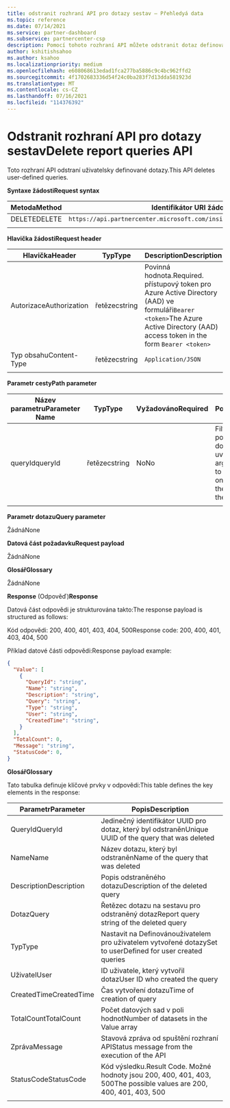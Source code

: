 ```yaml
---
title: odstranit rozhraní API pro dotazy sestav – Přehledyá data
ms.topic: reference
ms.date: 07/14/2021
ms.service: partner-dashboard
ms.subservice: partnercenter-csp
description: Pomocí tohoto rozhraní API můžete odstranit dotaz definovaný uživatelem v centru pro partnery – přehled.
author: kshitishsahoo
ms.author: ksahoo
ms.localizationpriority: medium
ms.openlocfilehash: e608068613edad1fca277ba5886c9c4bc962ffd2
ms.sourcegitcommit: 4f1702683336d54f24c0ba283f7d13dda581923d
ms.translationtype: MT
ms.contentlocale: cs-CZ
ms.lasthandoff: 07/16/2021
ms.locfileid: "114376392"
---
```

# <a name="delete-report-queries-api"></a><span data-ttu-id="6a344-103">Odstranit rozhraní API pro dotazy sestav</span><span class="sxs-lookup"><span data-stu-id="6a344-103">Delete report queries API</span></span>

<span data-ttu-id="6a344-104">Toto rozhraní API odstraní uživatelsky definované dotazy.</span><span class="sxs-lookup"><span data-stu-id="6a344-104">This API deletes user-defined queries.</span></span>

<span data-ttu-id="6a344-105">**Syntaxe žádosti**</span><span class="sxs-lookup"><span data-stu-id="6a344-105">**Request syntax**</span></span>

|    <span data-ttu-id="6a344-106">Metoda</span><span class="sxs-lookup"><span data-stu-id="6a344-106">Method</span></span>    |    <span data-ttu-id="6a344-107">Identifikátor URI žádosti</span><span class="sxs-lookup"><span data-stu-id="6a344-107">Request URI</span></span>    |
|    ----    |    ----    |
|    <span data-ttu-id="6a344-108">DELETE</span><span class="sxs-lookup"><span data-stu-id="6a344-108">DELETE</span></span>    |    `https://api.partnercenter.microsoft.com/insights/v1/mpn/ScheduledQueries/{queryId}` |
|        |        |

<span data-ttu-id="6a344-109">**Hlavička žádosti**</span><span class="sxs-lookup"><span data-stu-id="6a344-109">**Request header**</span></span>

|    <span data-ttu-id="6a344-110">Hlavička</span><span class="sxs-lookup"><span data-stu-id="6a344-110">Header</span></span>    |    <span data-ttu-id="6a344-111">Typ</span><span class="sxs-lookup"><span data-stu-id="6a344-111">Type</span></span>    |    <span data-ttu-id="6a344-112">Description</span><span class="sxs-lookup"><span data-stu-id="6a344-112">Description</span></span>    |
|    ----    |    ----    |    ----    |
|    <span data-ttu-id="6a344-113">Autorizace</span><span class="sxs-lookup"><span data-stu-id="6a344-113">Authorization</span></span>    |    <span data-ttu-id="6a344-114">řetězec</span><span class="sxs-lookup"><span data-stu-id="6a344-114">string</span></span>    |    <span data-ttu-id="6a344-115">Povinná hodnota.</span><span class="sxs-lookup"><span data-stu-id="6a344-115">Required.</span></span> <span data-ttu-id="6a344-116">přístupový token pro Azure Active Directory (AAD) ve formuláři`Bearer <token>`</span><span class="sxs-lookup"><span data-stu-id="6a344-116">The Azure Active Directory (AAD) access token in the form `Bearer <token>`</span></span>    |
|    <span data-ttu-id="6a344-117">Typ obsahu</span><span class="sxs-lookup"><span data-stu-id="6a344-117">Content-Type</span></span>    |    <span data-ttu-id="6a344-118">řetězec</span><span class="sxs-lookup"><span data-stu-id="6a344-118">string</span></span>    |    `Application/JSON`    |
|        |        |        |

<span data-ttu-id="6a344-119">**Parametr cesty**</span><span class="sxs-lookup"><span data-stu-id="6a344-119">**Path parameter**</span></span>

|    <span data-ttu-id="6a344-120">Název parametru</span><span class="sxs-lookup"><span data-stu-id="6a344-120">Parameter Name</span></span>    |    <span data-ttu-id="6a344-121">Typ</span><span class="sxs-lookup"><span data-stu-id="6a344-121">Type</span></span>    |    <span data-ttu-id="6a344-122">Vyžadováno</span><span class="sxs-lookup"><span data-stu-id="6a344-122">Required</span></span>    |    <span data-ttu-id="6a344-123">Popis</span><span class="sxs-lookup"><span data-stu-id="6a344-123">Description</span></span>    |
|    ----    |    ----    |    ----    |    ----    |
|    <span data-ttu-id="6a344-124">queryId</span><span class="sxs-lookup"><span data-stu-id="6a344-124">queryId</span></span>     |    <span data-ttu-id="6a344-125">řetězec</span><span class="sxs-lookup"><span data-stu-id="6a344-125">string</span></span>     |    <span data-ttu-id="6a344-126">No</span><span class="sxs-lookup"><span data-stu-id="6a344-126">No</span></span>    |    <span data-ttu-id="6a344-127">Filtr pro získání podrobností o dotazech s ID uvedeným v argumentu</span><span class="sxs-lookup"><span data-stu-id="6a344-127">Filter to get details of only queries with the ID given in the argument</span></span>     |
|        |        |        |        |

<span data-ttu-id="6a344-128">**Parametr dotazu**</span><span class="sxs-lookup"><span data-stu-id="6a344-128">**Query parameter**</span></span>

<span data-ttu-id="6a344-129">Žádná</span><span class="sxs-lookup"><span data-stu-id="6a344-129">None</span></span>

<span data-ttu-id="6a344-130">**Datová část požadavku**</span><span class="sxs-lookup"><span data-stu-id="6a344-130">**Request payload**</span></span>

<span data-ttu-id="6a344-131">Žádná</span><span class="sxs-lookup"><span data-stu-id="6a344-131">None</span></span>

<span data-ttu-id="6a344-132">**Glosář**</span><span class="sxs-lookup"><span data-stu-id="6a344-132">**Glossary**</span></span>

<span data-ttu-id="6a344-133">Žádná</span><span class="sxs-lookup"><span data-stu-id="6a344-133">None</span></span>

<span data-ttu-id="6a344-134">**Response** (Odpověď)</span><span class="sxs-lookup"><span data-stu-id="6a344-134">**Response**</span></span>

<span data-ttu-id="6a344-135">Datová část odpovědi je strukturována takto:</span><span class="sxs-lookup"><span data-stu-id="6a344-135">The response payload is structured as follows:</span></span>

<span data-ttu-id="6a344-136">Kód odpovědi: 200, 400, 401, 403, 404, 500</span><span class="sxs-lookup"><span data-stu-id="6a344-136">Response code: 200, 400, 401, 403, 404, 500</span></span>

<span data-ttu-id="6a344-137">Příklad datové části odpovědi:</span><span class="sxs-lookup"><span data-stu-id="6a344-137">Response payload example:</span></span>

```json
{ 
  "Value": [ 
    { 
      "QueryId": "string", 
      "Name": "string", 
      "Description": "string", 
      "Query": "string", 
      "Type": "string", 
      "User": "string", 
      "CreatedTime": "string", 
    } 
  ], 
  "TotalCount": 0, 
  "Message": "string", 
  "StatusCode": 0, 
}
```

<span data-ttu-id="6a344-138">**Glosář**</span><span class="sxs-lookup"><span data-stu-id="6a344-138">**Glossary**</span></span>

<span data-ttu-id="6a344-139">Tato tabulka definuje klíčové prvky v odpovědi:</span><span class="sxs-lookup"><span data-stu-id="6a344-139">This table defines the key elements in the response:</span></span>

|    <span data-ttu-id="6a344-140">Parametr</span><span class="sxs-lookup"><span data-stu-id="6a344-140">Parameter</span></span>    |    <span data-ttu-id="6a344-141">Popis</span><span class="sxs-lookup"><span data-stu-id="6a344-141">Description</span></span>    |
|    ----    |    ----    |
|    <span data-ttu-id="6a344-142">QueryId</span><span class="sxs-lookup"><span data-stu-id="6a344-142">QueryId</span></span>     |    <span data-ttu-id="6a344-143">Jedinečný identifikátor UUID pro dotaz, který byl odstraněn</span><span class="sxs-lookup"><span data-stu-id="6a344-143">Unique UUID of the query that was deleted</span></span>    |
|    <span data-ttu-id="6a344-144">Name</span><span class="sxs-lookup"><span data-stu-id="6a344-144">Name</span></span>     |    <span data-ttu-id="6a344-145">Název dotazu, který byl odstraněn</span><span class="sxs-lookup"><span data-stu-id="6a344-145">Name of the query that was deleted</span></span>    |
|    <span data-ttu-id="6a344-146">Description</span><span class="sxs-lookup"><span data-stu-id="6a344-146">Description</span></span>     |    <span data-ttu-id="6a344-147">Popis odstraněného dotazu</span><span class="sxs-lookup"><span data-stu-id="6a344-147">Description of the deleted query</span></span>     |
|    <span data-ttu-id="6a344-148">Dotaz</span><span class="sxs-lookup"><span data-stu-id="6a344-148">Query</span></span>     |    <span data-ttu-id="6a344-149">Řetězec dotazu na sestavu pro odstraněný dotaz</span><span class="sxs-lookup"><span data-stu-id="6a344-149">Report query string of the deleted query</span></span>    |
|    <span data-ttu-id="6a344-150">Typ</span><span class="sxs-lookup"><span data-stu-id="6a344-150">Type</span></span>     |    <span data-ttu-id="6a344-151">Nastavit na Definovánouživatelem pro uživatelem vytvořené dotazy</span><span class="sxs-lookup"><span data-stu-id="6a344-151">Set to userDefined for user created queries</span></span>     |
|    <span data-ttu-id="6a344-152">Uživatel</span><span class="sxs-lookup"><span data-stu-id="6a344-152">User</span></span>     |    <span data-ttu-id="6a344-153">ID uživatele, který vytvořil dotaz</span><span class="sxs-lookup"><span data-stu-id="6a344-153">User ID who created the query</span></span>     |
|    <span data-ttu-id="6a344-154">CreatedTime</span><span class="sxs-lookup"><span data-stu-id="6a344-154">CreatedTime</span></span>     |    <span data-ttu-id="6a344-155">Čas vytvoření dotazu</span><span class="sxs-lookup"><span data-stu-id="6a344-155">Time of creation of query</span></span>     |
|    <span data-ttu-id="6a344-156">TotalCount</span><span class="sxs-lookup"><span data-stu-id="6a344-156">TotalCount</span></span>     |    <span data-ttu-id="6a344-157">Počet datových sad v poli hodnot</span><span class="sxs-lookup"><span data-stu-id="6a344-157">Number of datasets in the Value array</span></span>     |
|    <span data-ttu-id="6a344-158">Zpráva</span><span class="sxs-lookup"><span data-stu-id="6a344-158">Message</span></span>     |    <span data-ttu-id="6a344-159">Stavová zpráva od spuštění rozhraní API</span><span class="sxs-lookup"><span data-stu-id="6a344-159">Status message from the execution of the API</span></span>     |
|    <span data-ttu-id="6a344-160">StatusCode</span><span class="sxs-lookup"><span data-stu-id="6a344-160">StatusCode</span></span>     |    <span data-ttu-id="6a344-161">Kód výsledku.</span><span class="sxs-lookup"><span data-stu-id="6a344-161">Result Code.</span></span> <span data-ttu-id="6a344-162">Možné hodnoty jsou 200, 400, 401, 403, 500</span><span class="sxs-lookup"><span data-stu-id="6a344-162">The possible values are 200, 400, 401, 403, 500</span></span>     |
|        |        |
